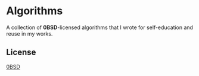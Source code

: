 # Algorithms

A collection of **0BSD**-licensed algorithms that I wrote for self-education and reuse in my works.

## License
[0BSD](https://choosealicense.com/licenses/0bsd/)
